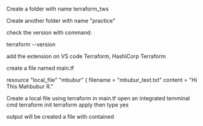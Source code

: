 Create a folder with name terraform_tws

Create another folder with name "practice"

check the version with command:

terraform --version

add the extension on VS code Terraform, HashiCorp Terraform

create a file named main.tf

resource "local_file" "mbubur" {
    filename = "mbubur_text.txt"
    content = "Hi This Mahbubur R."
 

Create a local file using terraform
in main.tf open an integrated temminal
cmd 
terraform init 
terraform apply
then type yes

output will be created a file with contained 
